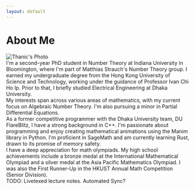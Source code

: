 ```yaml
---
layout: default
---
```


# About Me

<div class="image-wrap">
  <img src="{{ site.baseurl }}/assets/images/Charles_River_Photo.jpg" alt="Thanic's Photo" class="image-right">
</div>


<div class="equalize-text">
  I'm a second-year PhD student in Number Theory at Indiana University in Bloomington, where I'm part of Matthias Strauch's Number Theory group. I earned my undergraduate degree from the Hong Kong University of Science and Technology, working under the guidance of Professor Ivan Chi Ho Ip. Prior to that, I briefly studied Electrical Engineering at Dhaka University.
</div>

<div class="equalize-text">
  My interests span across various areas of mathematics, with my current focus on Algebraic Number Theory. I'm also pursuing a minor in Partial Differential Equations.
</div>

<div class="equalize-text">
  As a former competitive programmer with the Dhaka University team, DU FlareBlitz, I have a strong background in C++. I'm passionate about programming and enjoy creating mathematical animations using the Manim library in Python. I'm proficient in SageMath and am currently learning Rust, drawn to its promise of memory safety.
</div>

<div class="equalize-text">
  I have a deep appreciation for math olympiads. My high school achievements include a bronze medal at the International Mathematical Olympiad and a silver medal at the Asia Pacific Mathematics Olympiad. I was also the First Runner-Up in the HKUST Annual Math Competition (Senior Division).
</div>

<div class="equalize-text">
  TODO: Livetexed lecture notes. Automated Sync?
</div>

